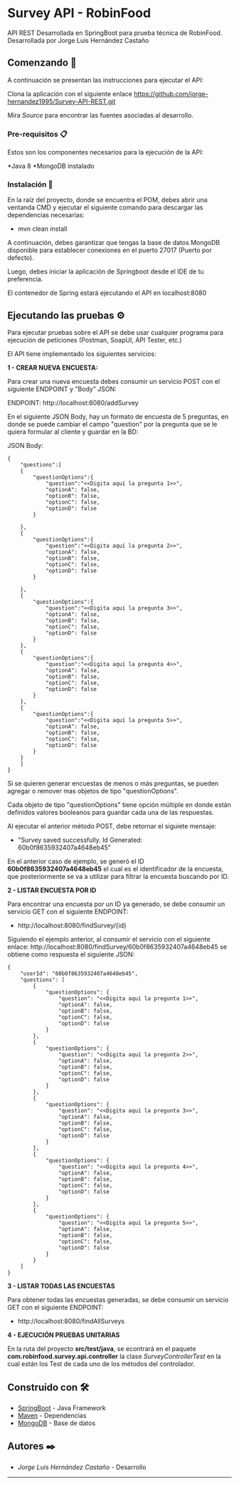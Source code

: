 # Survey API - RobinFood

API REST Desarrollada en SpringBoot para prueba técnica de RobinFood. Desarrollada por Jorge Luis Hernández Castaño

## Comenzando 🚀

A continuación se presentan las instrucciones para ejecutar el API:

Clona la aplicación con el siguiente enlace https://github.com/jorge-hernandez1995/Survey-API-REST.git

Mira *Source* para encontrar las fuentes asociadas al desarrollo.

### Pre-requisitos 📋

Estos son los componentes necesarios para la ejecución de la API:

*Java 8 
*MongoDB instalado


### Instalación 🔧

En la raíz del proyecto, donde se encuentra el POM, debes abrir una ventanda CMD y ejecutar el siguiente comando para descargar las dependencias necesarias:

- mvn clean install

A continuación, debes garantizar que tengas la base de datos MongoDB disponible para establecer conexiones en el puerto 27017 (Puerto por defecto).

Luego, debes iniciar la aplicación de Springboot desde el IDE de tu preferencia.

El contenedor de Spring estará ejecutando el API en localhost:8080

## Ejecutando las pruebas ⚙️

Para ejecutar pruebas sobre el API se debe usar cualquier programa para ejecución de peticiones (Postman, SoapUI, API Tester, etc.)

El API tiene implementado los siguientes servicios:

**1 - CREAR NUEVA ENCUESTA:**

Para crear una nueva encuesta debes consumir un servicio POST con el siguiente ENDPOINT y "Body" JSON:

ENDPOINT: 
http://localhost:8080/addSurvey

En el siguiente JSON Body, hay un formato de encuesta de 5 preguntas, en donde se puede cambiar el campo "question" por la pregunta que se le quiera formular al cliente y guardar en la BD:

JSON Body:

    {
    	"questions":[
    	{
    		"questionOptions":{
    			"question":"<<Digita aquí la pregunta 1>>",
    			"optionA": false,
            	"optionB": false,
            	"optionC": false,
            	"optionD": false
    		}
    		
    	},
    	{
    		"questionOptions":{
    			"question":"<<Digita aquí la pregunta 2>>",
    			"optionA": false,
            	"optionB": false,
            	"optionC": false,
            	"optionD": false
    		}
    		
    	},
    	{
    		"questionOptions":{
    			"question":"<<Digita aquí la pregunta 3>>",
    			"optionA": false,
            	"optionB": false,
            	"optionC": false,
            	"optionD": false
    		}
    	},
    	{
    		"questionOptions":{
    			"question":"<<Digita aquí la pregunta 4>>",
    			"optionA": false,
            	"optionB": false,
            	"optionC": false,
            	"optionD": false
    		}
    	},
    	{
    		"questionOptions":{
    			"question":"<<Digita aquí la pregunta 5>>",
    			"optionA": false,
            	"optionB": false,
            	"optionC": false,
            	"optionD": false
    		}
    	}	
    	]
    }

Si se quieren generar encuestas de menos o más preguntas, se pueden agregar o remover mas objetos de tipo "questionOptions".

Cada objeto de tipo "questionOptions" tiene opción múltiple en donde están definidos valores booleanos para guardar cada una de las respuestas.

Al ejecutar el anterior método POST, debe retornar el siguiete mensaje:

- "Survey saved successfully. Id Generated: 60b0f8635932407a4648eb45"

En el anterior caso de ejemplo, se generó el ID **60b0f8635932407a4648eb45** el cual es el identificador de la encuesta, que posteriormente se va a utilizar para filtrar la encuesta buscando por ID. 


**2 - LISTAR ENCUESTA POR ID**

Para encontrar una encuesta por un ID ya generado, se debe consumir un servicio GET con el siguiente ENDPOINT:

- http://localhost:8080/findSurvey/{id}

Siguiendo el ejemplo anterior, al consumir el servicio con el siguiente enlace: http://localhost:8080/findSurvey/60b0f8635932407a4648eb45 se obtiene como respuesta el siguiente JSON:

    {
        "userId": "60b0f8635932407a4648eb45",
        "questions": [
            {
                "questionOptions": {
                    "question": "<<Digita aquí la pregunta 1>>",
                    "optionA": false,
                    "optionB": false,
                    "optionC": false,
                    "optionD": false
                }
            },
            {
                "questionOptions": {
                    "question": "<<Digita aquí la pregunta 2>>",
                    "optionA": false,
                    "optionB": false,
                    "optionC": false,
                    "optionD": false
                }
            },
            {
                "questionOptions": {
                    "question": "<<Digita aquí la pregunta 3>>",
                    "optionA": false,
                    "optionB": false,
                    "optionC": false,
                    "optionD": false
                }
            },
            {
                "questionOptions": {
                    "question": "<<Digita aquí la pregunta 4>>",
                    "optionA": false,
                    "optionB": false,
                    "optionC": false,
                    "optionD": false
                }
            },
            {
                "questionOptions": {
                    "question": "<<Digita aquí la pregunta 5>>",
                    "optionA": false,
                    "optionB": false,
                    "optionC": false,
                    "optionD": false
                }
            }
        ]
    }

**3 - LISTAR TODAS LAS ENCUESTAS**

Para obtener todas las encuestas generadas, se debe consumir un servicio GET con el siguiente ENDPOINT:

- http://localhost:8080/findAllSurveys

**4 - EJECUCIÓN PRUEBAS UNITARIAS**

En la ruta del proyecto **src/test/java**, se econtrará en el paquete **com.robinfood.survey.api.controller** la clase *SurveyControllerTest* en la cual están los Test de cada uno de los métodos del controlador.

## Construido con 🛠️

* [SpringBoot](https://spring.io/projects/spring-boot) - Java Framework
* [Maven](https://maven.apache.org/) - Dependencias
* [MongoDB](https://www.mongodb.com/es) - Base de datos 

## Autores ✒️


* *Jorge Luis Hernández Castaño* - Desarrollo 

---